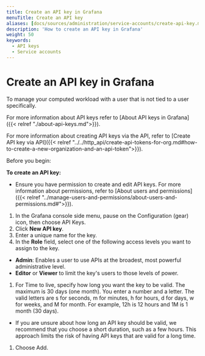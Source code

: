 ```yaml
---
title: Create an API key in Grafana
menuTitle: Create an API key
aliases: [docs/sources/administration/service-accounts/create-api-key.md]
description: 'How to create an API key in Grafana'
weight: 50
keywords:
  - API keys
  - Service accounts
---
```


# Create an API key in Grafana

To manage your computed workload with a user that is not tied to a user specifically.

For more information about API keys refer to [About API keys in Grafana]({{< relref "./about-api-keys.md">}}).

For more information about creating API keys via the API, refer to [Create API key via API]({{< relref "../../http_api/create-api-tokens-for-org.md#how-to-create-a-new-organization-and-an-api-token">}}).

Before you begin:

**To create an API key:**

- Ensure you have permission to create and edit API keys. For more information about permissions, refer to [About users and permissions]({{< relref "../manage-users-and-permissions/about-users-and-permissions.md#">}}).

1. In the Grafana console side menu, pause on the Configuration (gear) icon, then choose API Keys.
1. Click **New API key**.
1. Enter a unique name for the key.
1. In the **Role** field, select one of the following access levels you want to assign to the key.

- **Admin**: Enables a user to use APIs at the broadest, most powerful administrative level. 
- **Editor** or **Viewer** to limit the key's users to those levels of power.

1. For Time to live, specify how long you want the key to be valid. The maximum is 30 days (one month). You enter a number and a letter. The valid letters are s for seconds, m for minutes, h for hours, d for days, w for weeks, and M for month. For example, 12h is 12 hours and 1M is 1 month (30 days).

- If you are unsure about how long an API key should be valid, we recommend that you choose a short duration, such as a few hours. This approach limits the risk of having API keys that are valid for a long time.

1. Choose Add.
